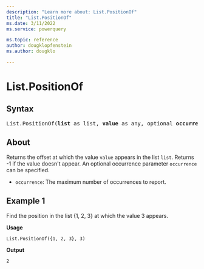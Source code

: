 ```yaml
---
description: "Learn more about: List.PositionOf"
title: "List.PositionOf"
ms.date: 3/11/2022
ms.service: powerquery

ms.topic: reference
author: dougklopfenstein
ms.author: dougklo

---
```

# List.PositionOf

## Syntax

<pre>
List.PositionOf(<b>list</b> as list, <b>value</b> as any, optional <b>occurrence</b> as nullable number, optional <b>equationCriteria</b> as any) as any
</pre>
  
## About

Returns the offset at which the value `value` appears in the list `list`. Returns -1 if the value doesn't appear. An optional occurrence parameter `occurrence` can be specified. <ul> <li><code>occurrence</code>: The maximum number of occurrences to report.</li> </ul>

## Example 1

Find the position in the list {1, 2, 3} at which the value 3 appears.

**Usage**

```powerquery-m
List.PositionOf({1, 2, 3}, 3)
```

**Output**

`2`
